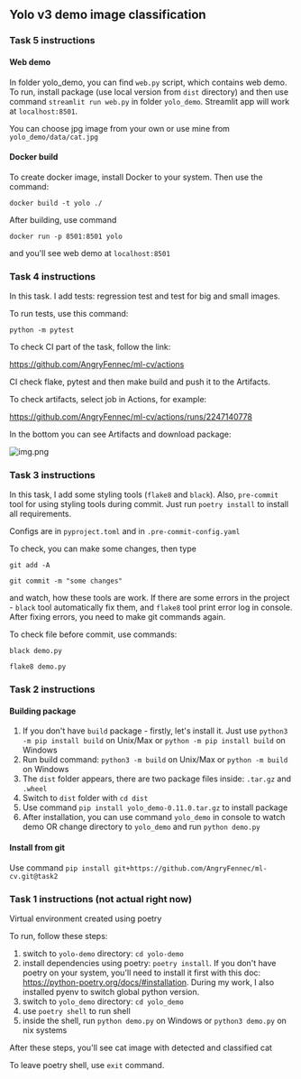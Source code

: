 ## Yolo v3 demo image classification

### Task 5 instructions

#### Web demo
In folder yolo_demo, you can find `web.py` script, which contains web demo.
To run, install package (use local version from `dist` directory)
and then use command `streamlit run web.py` in folder `yolo_demo`.
Streamlit app will work at `localhost:8501`.

You can choose jpg image from your own or use mine from
`yolo_demo/data/cat.jpg`

#### Docker build
To create docker image, install Docker to your system. Then use the command:

`docker build -t yolo ./`

After building, use command 

`docker run -p 8501:8501 yolo`

and you'll see web demo at `localhost:8501`
### Task 4 instructions
In this task. I add tests: regression test and test for big and small images.

To run tests, use this command:

```python -m pytest```

To check CI part of the task, follow the link:

https://github.com/AngryFennec/ml-cv/actions

CI check flake, pytest and then make build and push it to the Artifacts.

To check artifacts, select job in Actions, for example:

https://github.com/AngryFennec/ml-cv/actions/runs/2247140778

In the bottom you can see Artifacts and download package:

![img.png](img.png)


### Task 3 instructions
In this task, I add some styling tools (`flake8` and `black`).
Also, `pre-commit` tool for using styling tools during commit.
Just run `poetry install` to install all requirements.

Configs are in `pyproject.toml` and in `.pre-commit-config.yaml`

To check, you can make some changes, then type 

```git add -A```

```git commit -m "some changes"```

and watch, how these tools are work. If there are some errors in the project - `black` tool
automatically fix them, and `flake8` tool print error log in console.
After fixing errors, you need to make git commands again.

To check file before commit, use commands:

```black demo.py```

```flake8 demo.py```


### Task 2 instructions

#### Building package
1. If you don't have `build` package - firstly, let's install it. Just use `python3 -m pip install build` on Unix/Max or `python -m pip install build` on Windows
2. Run build command: `python3 -m build` on Unix/Max or `python -m build` on Windows
3. The `dist` folder appears, there are two package files inside: `.tar.gz` and `.wheel`
4. Switch to `dist` folder with `cd dist`
5. Use command `pip install yolo_demo-0.11.0.tar.gz` to install package
6. After installation, you can use command `yolo_demo` in console to watch demo OR change directory to `yolo_demo` and run `python demo.py`

#### Install from git
Use command `pip install git+https://github.com/AngryFennec/ml-cv.git@task2`

### Task 1 instructions (not actual right now)

Virtual environment created using poetry

To run, follow these steps:
1. switch to `yolo-demo` directory: `cd yolo-demo`
2. install dependencies using poetry: `poetry install`. If you don't have poetry on your system, you'll need to install it first with this doc: https://python-poetry.org/docs/#installation. During my work, I also installed pyenv to switch global python version.
3. switch to `yolo_demo` directory: `cd yolo_demo`
4. use `poetry shell` to run shell
5. inside the shell, run `python demo.py` on Windows or `python3 demo.py` on nix systems

After these steps, you'll see cat image with detected and classified cat

To leave poetry shell, use `exit` command.
